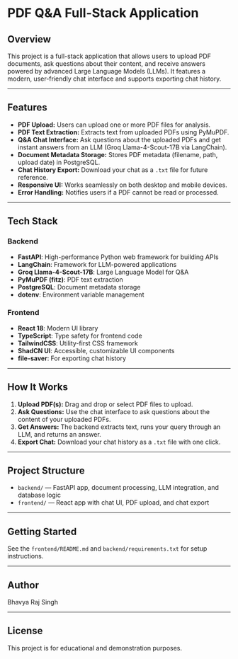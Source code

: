 # PDF Q&A Full-Stack Application

## Overview

This project is a full-stack application that allows users to upload PDF documents, ask questions about their content, and receive answers powered by advanced Large Language Models (LLMs). It features a modern, user-friendly chat interface and supports exporting chat history.

---

## Features

- **PDF Upload:** Users can upload one or more PDF files for analysis.
- **PDF Text Extraction:** Extracts text from uploaded PDFs using PyMuPDF.
- **Q&A Chat Interface:** Ask questions about the uploaded PDFs and get instant answers from an LLM (Groq Llama-4-Scout-17B via LangChain).
- **Document Metadata Storage:** Stores PDF metadata (filename, path, upload date) in PostgreSQL.
- **Chat History Export:** Download your chat as a `.txt` file for future reference.
- **Responsive UI:** Works seamlessly on both desktop and mobile devices.
- **Error Handling:** Notifies users if a PDF cannot be read or processed.

---

## Tech Stack

### Backend

- **FastAPI**: High-performance Python web framework for building APIs
- **LangChain**: Framework for LLM-powered applications
- **Groq Llama-4-Scout-17B**: Large Language Model for Q&A
- **PyMuPDF (fitz)**: PDF text extraction
- **PostgreSQL**: Document metadata storage
- **dotenv**: Environment variable management

### Frontend

- **React 18**: Modern UI library
- **TypeScript**: Type safety for frontend code
- **TailwindCSS**: Utility-first CSS framework
- **ShadCN UI**: Accessible, customizable UI components
- **file-saver**: For exporting chat history

---

## How It Works

1. **Upload PDF(s):** Drag and drop or select PDF files to upload.
2. **Ask Questions:** Use the chat interface to ask questions about the content of your uploaded PDFs.
3. **Get Answers:** The backend extracts text, runs your query through an LLM, and returns an answer.
4. **Export Chat:** Download your chat history as a `.txt` file with one click.

---

## Project Structure

- `backend/` — FastAPI app, document processing, LLM integration, and database logic
- `frontend/` — React app with chat UI, PDF upload, and chat export

---

## Getting Started

See the `frontend/README.md` and `backend/requirements.txt` for setup instructions.

---

## Author

Bhavya Raj Singh

---

## License

This project is for educational and demonstration purposes.
